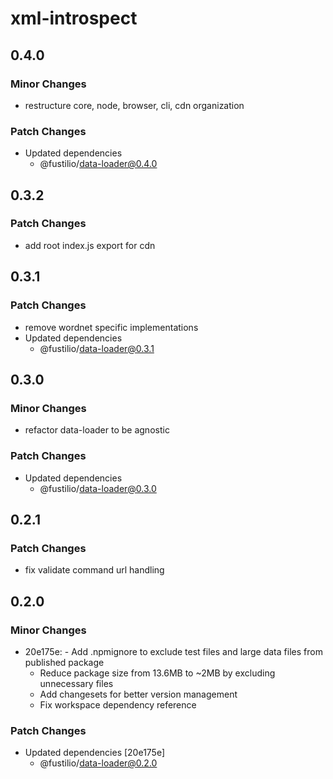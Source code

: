 # xml-introspect

## 0.4.0

### Minor Changes

- restructure core, node, browser, cli, cdn organization

### Patch Changes

- Updated dependencies
  - @fustilio/data-loader@0.4.0

## 0.3.2

### Patch Changes

- add root index.js export for cdn

## 0.3.1

### Patch Changes

- remove wordnet specific implementations
- Updated dependencies
  - @fustilio/data-loader@0.3.1

## 0.3.0

### Minor Changes

- refactor data-loader to be agnostic

### Patch Changes

- Updated dependencies
  - @fustilio/data-loader@0.3.0

## 0.2.1

### Patch Changes

- fix validate command url handling

## 0.2.0

### Minor Changes

- 20e175e: - Add .npmignore to exclude test files and large data files from published package
  - Reduce package size from 13.6MB to ~2MB by excluding unnecessary files
  - Add changesets for better version management
  - Fix workspace dependency reference

### Patch Changes

- Updated dependencies [20e175e]
  - @fustilio/data-loader@0.2.0
